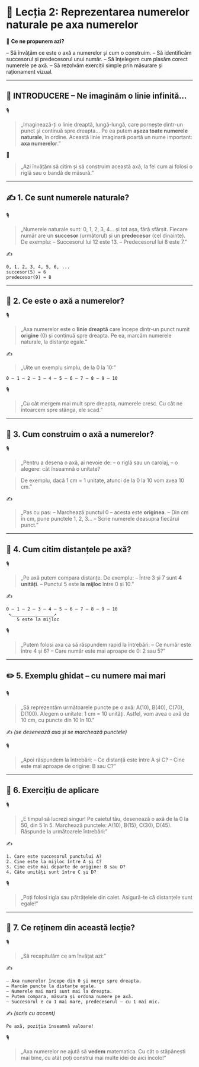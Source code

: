 # 📘 Lecția 2: Reprezentarea numerelor naturale pe axa numerelor

🎯 **Ce ne propunem azi?**

 – Să învățăm ce este o axă a numerelor și cum o construim.
 – Să identificăm succesorul și predecesorul unui număr.
 – Să înțelegem cum plasăm corect numerele pe axă.
 – Să rezolvăm exerciții simple prin măsurare și raționament vizual.

------

## 🔔 INTRODUCERE – Ne imaginăm o linie infinită...

🎙️

> „Imaginează-ți o linie dreaptă, lungă-lungă, care pornește dintr-un punct și continuă spre dreapta...
>  Pe ea putem **așeza toate numerele naturale**, în ordine. Această linie imaginară poartă un nume important: **axa numerelor**.”

🧠

> „Azi învățăm să citim și să construim această axă, la fel cum ai folosi o riglă sau o bandă de măsură.”

------

## ✍️ 1. Ce sunt numerele naturale?

🎙️

> „Numerele naturale sunt: 0, 1, 2, 3, 4… și tot așa, fără sfârșit.
>  Fiecare număr are un **succesor** (următorul) și un **predecesor** (cel dinainte).
>  De exemplu:
>  – Succesorul lui 12 este 13.
>  – Predecesorul lui 8 este 7.”

✍️

```
0, 1, 2, 3, 4, 5, 6, ...
succesor(5) = 6
predecesor(9) = 8
```

------

## 🔹 2. Ce este o axă a numerelor?

🎙️

> „Axa numerelor este o **linie dreaptă** care începe dintr-un punct numit **origine** (0) și continuă spre dreapta.
>  Pe ea, marcăm numerele naturale, la distanțe egale.”

✍️

> „Uite un exemplu simplu, de la 0 la 10:”

```
0 — 1 — 2 — 3 — 4 — 5 — 6 — 7 — 8 — 9 — 10
```

🎙️

> „Cu cât mergem mai mult spre dreapta, numerele cresc.
>  Cu cât ne întoarcem spre stânga, ele scad.”

------

## 🔸 3. Cum construim o axă a numerelor?

🎙️

> „Pentru a desena o axă, ai nevoie de:
>  – o riglă sau un caroiaj,
>  – o alegere: cât înseamnă o unitate?

> De exemplu, dacă 1 cm = 1 unitate, atunci de la 0 la 10 vom avea 10 cm.”

✍️

> „Pas cu pas:
>  – Marchează punctul 0 – acesta este **originea**.
>  – Din cm în cm, pune punctele 1, 2, 3...
>  – Scrie numerele deasupra fiecărui punct.”

------

## 🔷 4. Cum citim distanțele pe axă?

🎙️

> „Pe axă putem compara distanțe.
>  De exemplu:
>  – Între 3 și 7 sunt **4 unități**.
>  – Punctul 5 este **la mijloc** între 0 și 10.”

✍️

```
0 — 1 — 2 — 3 — 4 — 5 — 6 — 7 — 8 — 9 — 10  
 ↖________________↗  
    5 este la mijloc
```

🎙️

> „Putem folosi axa ca să răspundem rapid la întrebări:
>  – Ce număr este între 4 și 6?
>  – Care număr este mai aproape de 0: 2 sau 5?”

------

## ✏️ 5. Exemplu ghidat – cu numere mai mari

🎙️

> „Să reprezentăm următoarele puncte pe o axă:
>  A(10), B(40), C(70), D(100).
>  Alegem o unitate: 1 cm = 10 unități.
>  Astfel, vom avea o axă de 10 cm, cu puncte din 10 în 10.”

✍️ *(se desenează axa și se marchează punctele)*

🎙️

> „Apoi răspundem la întrebări:
>  – Ce distanță este între A și C?
>  – Cine este mai aproape de origine: B sau C?”

------

## 🧠 6. Exercițiu de aplicare

🎙️

> „E timpul să lucrezi singur! Pe caietul tău, desenează o axă de la 0 la 50, din 5 în 5.
>  Marchează punctele: A(10), B(15), C(30), D(45).
>  Răspunde la următoarele întrebări:”

✍️

```
1. Care este succesorul punctului A?  
2. Cine este la mijloc între A și C?  
3. Cine este mai departe de origine: B sau D?
4. Câte unități sunt între C și D?
```

🎙️

> „Poți folosi rigla sau pătrățelele din caiet. Asigură-te că distanțele sunt egale!”

------

## 📌 7. Ce reținem din această lecție?

🎙️

> „Să recapitulăm ce am învățat azi:”

✍️

```
– Axa numerelor începe din 0 și merge spre dreapta.  
– Marcăm puncte la distanțe egale.  
– Numerele mai mari sunt mai la dreapta.  
– Putem compara, măsura și ordona numere pe axă.
– Succesorul e cu 1 mai mare, predecesorul – cu 1 mai mic.
```

✍️ *(scris cu accent)*

```
Pe axă, poziția înseamnă valoare!
```

🎙️

> „Axa numerelor ne ajută să **vedem** matematica.
>  Cu cât o stăpânești mai bine, cu atât poți construi mai multe idei de aici încolo!”

